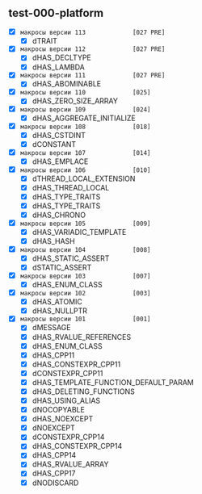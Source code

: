 
test-000-platform  
---
  - [x] `макросы версии 113             [027 PRE]`  
    - [x] dTRAIT  
  - [x] `макросы версии 112             [027 PRE]`  
    - [x] dHAS_DECLTYPE  
    - [x] dHAS_LAMBDA  
  - [x] `макросы версии 111             [027 PRE]`  
    - [x] dHAS_ABOMINABLE  
  - [x] `макросы версии 110             [025]`  
    - [x] dHAS_ZERO_SIZE_ARRAY  
  - [x] `макросы версии 109             [024]`  
    - [x] dHAS_AGGREGATE_INITIALIZE  
  - [x] `макросы версии 108             [018]`  
    - [x] dHAS_CSTDINT
    - [x] dCONSTANT
  - [x] `макросы версии 107             [014]`  
    - [x] dHAS_EMPLACE  
  - [x] `макросы версии 106             [010]`  
    - [x] dTHREAD_LOCAL_EXTENSION  
    - [x] dHAS_THREAD_LOCAL  
    - [x] dHAS_TYPE_TRAITS  
    - [x] dHAS_TYPE_TRAITS  
    - [x] dHAS_CHRONO  
  - [x] `макросы версии 105             [009]`  
    - [x] dHAS_VARIADIC_TEMPLATE  
    - [x] dHAS_HASH  
  - [x] `макросы версии 104             [008]`  
    - [x] dHAS_STATIC_ASSERT  
    - [x] dSTATIC_ASSERT  
  - [x] `макросы версии 103             [007]`  
    - [x] dHAS_ENUM_CLASS
  - [x] `макросы версии 102             [003]`  
    - [x] dHAS_ATOMIC
    - [x] dHAS_NULLPTR
  - [x] `макросы версии 101             [001]`  
    - [x] dMESSAGE  
    - [x] dHAS_RVALUE_REFERENCES  
    - [x] dHAS_ENUM_CLASS  
    - [x] dHAS_CPP11  
    - [x] dHAS_CONSTEXPR_CPP11  
    - [x] dCONSTEXPR_CPP11  
    - [x] dHAS_TEMPLATE_FUNCTION_DEFAULT_PARAM  
    - [x] dHAS_DELETING_FUNCTIONS  
    - [x] dHAS_USING_ALIAS  
    - [x] dNOCOPYABLE  
    - [x] dHAS_NOEXCEPT  
    - [x] dNOEXCEPT  
    - [x] dCONSTEXPR_CPP14  
    - [x] dHAS_CONSTEXPR_CPP14  
    - [x] dHAS_CPP14  
    - [x] dHAS_RVALUE_ARRAY  
    - [x] dHAS_CPP17  
    - [x] dNODISCARD  

